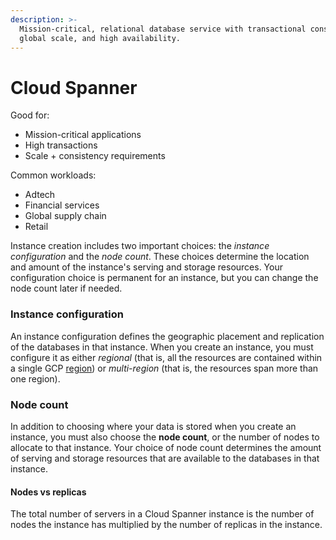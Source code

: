 ```yaml
---
description: >-
  Mission-critical, relational database service with transactional consistency,
  global scale, and high availability.
---
```


# Cloud Spanner

Good for:

* Mission-critical applications
* High transactions
* Scale + consistency requirements

Common workloads:

* Adtech
* Financial services
* Global supply chain
* Retail

Instance creation includes two important choices: the _instance configuration_ and the _node count_. These choices determine the location and amount of the instance's serving and storage resources. Your configuration choice is permanent for an instance, but you can change the node count later if needed.

### Instance configuration <a id="configuration"></a>

 An instance configuration defines the geographic placement and replication of the databases in that instance. When you create an instance, you must configure it as either _regional_ \(that is, all the resources are contained within a single GCP [region](https://cloud.google.com/docs/geography-and-regions)\) or _multi-region_ \(that is, the resources span more than one region\). 

### Node count <a id="node_count"></a>

 In addition to choosing where your data is stored when you create an instance, you must also choose the **node count**, or the number of nodes to allocate to that instance. Your choice of node count determines the amount of serving and storage resources that are available to the databases in that instance.

#### Nodes vs replicas <a id="nodes_vs_replicas"></a>

The total number of servers in a Cloud Spanner instance is the number of nodes the instance has multiplied by the number of replicas in the instance.

